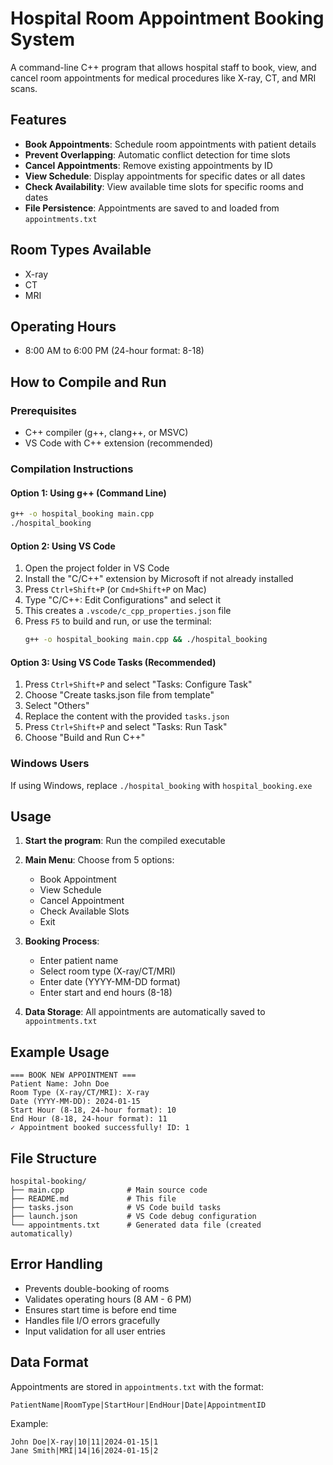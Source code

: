 # Hospital Room Appointment Booking System

A command-line C++ program that allows hospital staff to book, view, and cancel room appointments for medical procedures like X-ray, CT, and MRI scans.

## Features

- **Book Appointments**: Schedule room appointments with patient details
- **Prevent Overlapping**: Automatic conflict detection for time slots
- **Cancel Appointments**: Remove existing appointments by ID
- **View Schedule**: Display appointments for specific dates or all dates
- **Check Availability**: View available time slots for specific rooms and dates
- **File Persistence**: Appointments are saved to and loaded from `appointments.txt`

## Room Types Available
- X-ray
- CT
- MRI

## Operating Hours
- 8:00 AM to 6:00 PM (24-hour format: 8-18)

## How to Compile and Run

### Prerequisites
- C++ compiler (g++, clang++, or MSVC)
- VS Code with C++ extension (recommended)

### Compilation Instructions

#### Option 1: Using g++ (Command Line)
```bash
g++ -o hospital_booking main.cpp
./hospital_booking
```

#### Option 2: Using VS Code
1. Open the project folder in VS Code
2. Install the "C/C++" extension by Microsoft if not already installed
3. Press `Ctrl+Shift+P` (or `Cmd+Shift+P` on Mac)
4. Type "C/C++: Edit Configurations" and select it
5. This creates a `.vscode/c_cpp_properties.json` file
6. Press `F5` to build and run, or use the terminal:
   ```bash
   g++ -o hospital_booking main.cpp && ./hospital_booking
   ```

#### Option 3: Using VS Code Tasks (Recommended)
1. Press `Ctrl+Shift+P` and select "Tasks: Configure Task"
2. Choose "Create tasks.json file from template"
3. Select "Others"
4. Replace the content with the provided `tasks.json`
5. Press `Ctrl+Shift+P` and select "Tasks: Run Task"
6. Choose "Build and Run C++"

### Windows Users
If using Windows, replace `./hospital_booking` with `hospital_booking.exe`

## Usage

1. **Start the program**: Run the compiled executable
2. **Main Menu**: Choose from 5 options:
   - Book Appointment
   - View Schedule  
   - Cancel Appointment
   - Check Available Slots
   - Exit

3. **Booking Process**:
   - Enter patient name
   - Select room type (X-ray/CT/MRI)
   - Enter date (YYYY-MM-DD format)
   - Enter start and end hours (8-18)

4. **Data Storage**: All appointments are automatically saved to `appointments.txt`

## Example Usage

```
=== BOOK NEW APPOINTMENT ===
Patient Name: John Doe
Room Type (X-ray/CT/MRI): X-ray
Date (YYYY-MM-DD): 2024-01-15
Start Hour (8-18, 24-hour format): 10
End Hour (8-18, 24-hour format): 11
✓ Appointment booked successfully! ID: 1
```

## File Structure

```
hospital-booking/
├── main.cpp              # Main source code
├── README.md             # This file
├── tasks.json            # VS Code build tasks
├── launch.json           # VS Code debug configuration
└── appointments.txt      # Generated data file (created automatically)
```

## Error Handling

- Prevents double-booking of rooms
- Validates operating hours (8 AM - 6 PM)
- Ensures start time is before end time
- Handles file I/O errors gracefully
- Input validation for all user entries

## Data Format

Appointments are stored in `appointments.txt` with the format:
```
PatientName|RoomType|StartHour|EndHour|Date|AppointmentID
```

Example:
```
John Doe|X-ray|10|11|2024-01-15|1
Jane Smith|MRI|14|16|2024-01-15|2
```